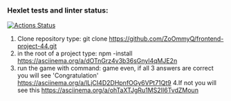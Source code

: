 ### Hexlet tests and linter status:
[![Actions Status](https://github.com/ZoOmmyQ/frontend-project-44/actions/workflows/hexlet-check.yml/badge.svg)](https://github.com/ZoOmmyQ/frontend-project-44/actions)
1. Clone repository  type: git clone https://github.com/ZoOmmyQ/frontend-project-44.git
2. in the root of a project type: npm -install
https://asciinema.org/a/dOTnGrz4v3b36sGnyl4qMJE2n
3. run the game with command: game even, if all 3 answers are correct you will see 'Congratulation'
https://asciinema.org/a/lLjCI4D2DHpnfOGy6VPt71Qt9
4.If not you will see this
https://asciinema.org/a/ohTaXTJgRu1MS2II6TvdZMoun

